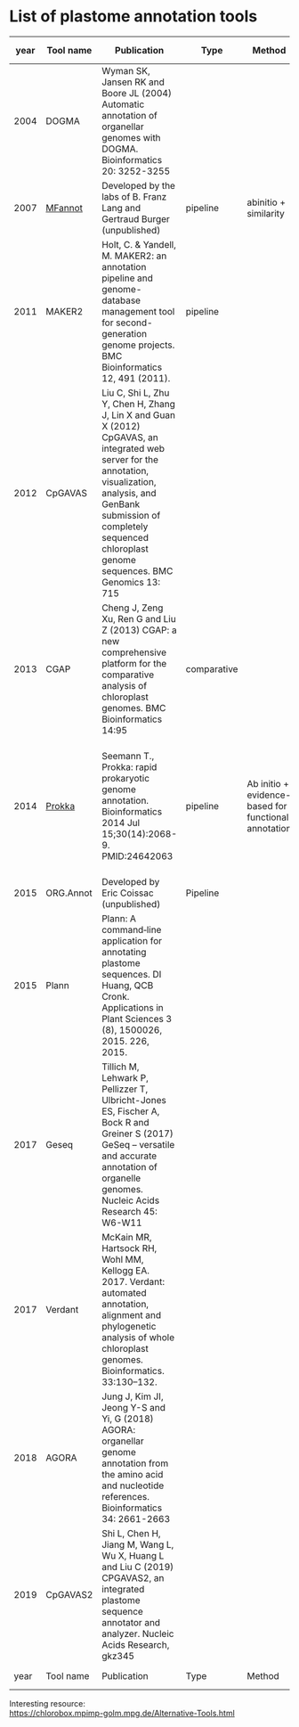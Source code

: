 List of plastome annotation tools
===========================

| year	| Tool name | Publication | Type	| Method | Organism | Comments | Output Format |
| --- | --- | --- | --- | --- | --- | --- | --- |
2004 | DOGMA | Wyman SK, Jansen RK and Boore JL (2004) Automatic annotation of organellar genomes with DOGMA. Bioinformatics 20: 3252-3255 | | | plant chloroplast and animal mitochondrial | |
2007 | [MFannot](https://github.com/BFL-lab/Mfannot) | Developed by the labs of B. Franz Lang and Gertraud Burger (unpublished) | pipeline | abinitio + similarity | annotation of mitochondrial and plastid genomes | output not easy to deal with. AGAT can be used to convert the output in gff | |
2011 | MAKER2 | Holt, C. & Yandell, M. MAKER2: an annotation pipeline and genome-database management tool for second-generation genome projects. BMC Bioinformatics 12, 491 (2011). | pipeline | | Eukaryote, Prokaryote but alignment approach can be used for other type | It uses proteins, transcripts ... Abinitio: Augustus, Fgnesh,Genemark,snap. Need to modify the code to accept specific codon table for mitochondria. Not the best choice but provide nice protein alignments useful for manual curation |	|
2012 | CpGAVAS | Liu C, Shi L, Zhu Y, Chen H, Zhang J, Lin X and Guan X (2012) CpGAVAS, an integrated web server for the annotation, visualization, analysis, and GenBank submission of completely sequenced chloroplast genome sequences. BMC Genomics 13: 715 | | | | web based tool |
2013 | CGAP | Cheng J, Zeng Xu, Ren G and Liu Z (2013) CGAP: a new comprehensive platform for the comparative analysis of chloroplast genomes. BMC Bioinformatics 14:95 | comparative | | | |
2014 | [Prokka]( https://github.com/tseemann/prokka) | Seemann T., Prokka: rapid prokaryotic genome annotation. Bioinformatics 2014 Jul 15;30(14):2068-9. PMID:24642063 | pipeline | Ab initio + evidence-based for functional annotation | prokaryote | Do structural and functional annotation. No intron allowed! | .gff, .gbk, .fna, .faa, .ffn, .sqn, .fsa, .tbl, .err, .log, .txt, .tsv
2015 | ORG.Annot | Developed by Eric Coissac (unpublished) | Pipeline | | | |
2015 | Plann | Plann: A command‐line application for annotating plastome sequences. DI Huang, QCB Cronk. Applications in Plant Sciences 3 (8), 1500026, 2015. 226, 2015. | | | chloroplast genome annotation | | |
2017 | Geseq | Tillich M, Lehwark P, Pellizzer T, Ulbricht-Jones ES, Fischer A, Bock R and Greiner S (2017) GeSeq – versatile and accurate annotation of organelle genomes. Nucleic Acids Research 45: W6-W11 | | | chloroplast mitochondria | web based tool | |
2017 | Verdant | McKain MR, Hartsock RH, Wohl MM, Kellogg EA. 2017. Verdant: automated annotation, alignment and phylogenetic analysis of whole chloroplast genomes. Bioinformatics. 33:130–132.| | | chloroplast | | |
2018 | AGORA | Jung J, Kim JI, Jeong Y-S and Yi, G (2018) AGORA: organellar genome annotation from the amino acid and nucleotide references. Bioinformatics 34: 2661-2663 | | | organelle genome annotation ( mitochondrion and plastid genomes of eukaryotes ) | web application | |
2019 | CpGAVAS2 | Shi L, Chen H, Jiang M, Wang L, Wu X, Huang L and Liu C (2019) CPGAVAS2, an integrated plastome sequence annotator and analyzer. Nucleic Acids Research, gkz345 | | | |
| year	| Tool name | Publication | Type	| Method | Organism | Comments | Output Format |



Interesting resource:  
https://chlorobox.mpimp-golm.mpg.de/Alternative-Tools.html
